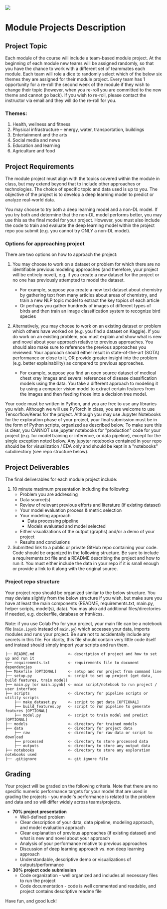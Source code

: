 ![](https://storage.googleapis.com/aipi_datasets/Duke-AIPI-Logo.png)

# Module Projects Description


## Project Topic
Each module of the course will include a team-based module project.  At the beginning of each module new teams will be assigned randomly, so that you have the chance to work with a different set of teammates each module.  Each team will role a dice to randomly select which of the below six themes they are assigned for their module project.  Every team has 1 opportunity for a re-roll the second week of the module if they wish to change their topic (however, when you re-roll you are committed to the new theme and cannot go back).  If you wish to re-roll, please contact the instructor via email and they will do the re-roll for you.

### Themes:
1)	Health, wellness and fitness
2)	Physical infrastructure – energy, water, transportation, buildings
3)	Entertainment and the arts
4)	Social media and news
5)	Education and learning
6)	Agriculture and food

## Project Requirements
The module project must align with the topics covered within the module in class, but may extend beyond that to include other approaches or technologies.  The choice of specific topic and data used is up to you.  The objective of the project is to develop a deep learning model to predict or analyze real-world data.  

You may choose to try both a deep learning model and a non-DL model.  If you try both and determine that the non-DL model performs better, you may use this as the final model for your project.  However, you must also include the code to train and evaluate the deep learning model within the project repo you submit (e.g. you cannot try ONLY a non-DL model).

### Options for approaching project
There are two options on how to approach the project:  
1)	You may choose to work on a dataset or problem for which there are no identifiable previous modeling approaches (and therefore, your project will be entirely novel), e.g. if you create a new dataset for the project or no one has previously attempted to model the dataset.
    - For example, suppose you create a new text dataset about chemistry by gathering text from many articles about areas of chemistry, and train a new NLP topic model to extract the key topics of each article
    - Or perhaps you gather hundreds of images of different types of birds and then train an image classification system to recognize bird species  

2)	Alternatively, you may choose to work on an existing dataset or problem which others have worked on (e.g. you find a dataset on Kaggle).  If you do work on an existing problem, you must explain and show what is new and novel about your approach relative to previous approaches.  You should also make sure to reference the previous approaches you reviewed.  Your approach should either result in state-of-the-art (SOTA) performance or close to it, OR provide greater insight into the problem (e.g. better explainability) as compared to previous approaches.
    - For example, suppose you find an open source dataset of medical chest xray images and several references of disease classification models using the data.  You take a different approach to modeling it by using a computer vision model to extract certain features from the images and then feeding those into a decision tree model.

Your code must be written in Python, and you are free to use any libraries you wish.  Although we will use PyTorch in class, you are welcome to use Tensorflow/Keras for the project.  Although you may use Jupyter Notebooks for the exploration phase of your project, your final submission must be in the form of Python scripts, organized as described below.  To make sure this is clear, you CANNOT use jupyter notebooks for "production" code for your project (e.g. for model training or inference, or data pipeline), except for the single exception noted below.  Any jupyter notebooks contained in your repo should be for visualization / EDA only and should be kept in a "notebooks" subdirectory (see repo structure below).

## Project Deliverables
The final deliverables for each module project include:  
1) 10 minute maximum presentation including the following:  
    - Problem you are addressing  
    - Data source(s)
    - Review of relevant previous efforts and literature (if existing dataset)
    - Your model evaluation process & metric selection
    - Your modeling approach
        - Data processing pipeline  
        - Models evaluated and model selected
    - Either visualizations of the output (graphs) and/or a demo of your project  
    - Results and conclusions
2) Submitted link to a public or private GitHub repo containing your code.  Code should be organized in the following structure.  Be sure to include a requirements.txt file and a README describing the project and how to run it.  You must either include the data in your repo if it is small enough or provide a link to it along with the original source.

### Project repo structure
Your project repo should be organized similar to the below structure.  You may deviate slightly from the below structure if you wish, but make sure you have at least the main components (README, requirements.txt, main.py, helper scripts, model(s), data).  You may also add additional files/directories if needed, e.g. dockerfile, database or html/css.

Note: if you use Colab Pro for your project, your main file can be a notebook file (`main.ipynb` instead of `main.py`) which accesses your data, imports modules and runs your project.  Be sure not to accidentally include any secrets in this file.  For clarity, this file should contain very little code itself and instead should simply import your scripts and run them.

```
├── README.md               <- description of project and how to set up and run it
├── requirements.txt        <- requirements file to document dependencies
├── Makefile [OPTIONAL]     <- setup and run project from command line
├── setup.py                <- script to set up project (get data, build features, train model)
├── main.py [or main.ipynb] <- main script/notebook to run project / user interface
├── scripts                 <- directory for pipeline scripts or utility scripts
    ├── make_dataset.py     <- script to get data [OPTIONAL]
    ├── build_features.py   <- script to run pipeline to generate features [OPTIONAL]
    ├── model.py            <- script to train model and predict [OPTIONAL]
├── models                  <- directory for trained models
├── data                    <- directory for project data
    ├── raw                 <- directory for raw data or script to download
    ├── processed           <- directory to store processed data
    ├── outputs             <- directory to store any output data
├── notebooks               <- directory to store any exploration notebooks used
├── .gitignore              <- git ignore file
```

## Grading
Your project will be graded on the following criteria.  Note that there are no specific numeric performance targets for your model that are used in grading the projects - you model's performance is related to the problem and data and so will differ widely across teams/projects.

- **70% project presentation**
    - Well-defined problem
    - Clear description of your data, data pipeline, modeling approach, and model evaluation approach
    - Clear explanation of previous approaches (if existing dataset) and what is new and novel about your approach
    - Analysis of your performance relative to previous approaches  
    - Discussion of deep learning approach vs. non deep learning approach
    - Understandable, descriptive demo or visualizations of outputs/performance  
- **30% project code submission**  
    - Code organization - well organized and includes all necessary files to run the project
    - Code documentation - code is well commented and readable, and project contains descriptive readme file

Have fun, and good luck!